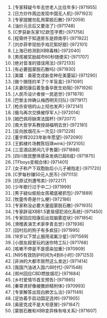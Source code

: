 
1. [专家释疑今年去世老人比往年多]-[971955]
1. [日方炒作周边发现中国无人机]-[971923]
1. [专家提醒勿乱用蒙脱石散]-[972059]
1. [油价元旦后又要涨了]-[971748]
1. [C罗获新东家1亿欧签字费]-[971756]
1. [程霄终于知道房东是顾南亭]-[971922]
1. [刘亦菲李现拍手戏花絮好甜]-[972101]
1. [上海已检测到XBB毒株]-[972040]
1. [男孩被奖励超市60秒随便买]-[971707]
1. [绝对音准的错误用法]-[972133]
1. [有必要囤蒙脱石散吗]-[971930]
1. [美媒：奥密克戎新变种在美蔓延]-[971290]
1. [做个搞怪的羊了个羊盲盒]-[971091]
1. [夫妻阳康后着急备孕医生劝阻]-[971926]
1. [人民币设计者侯一民逝世]-[971878]
1. [巴黎主帅确认梅西明天归队]-[971917]
1. [枪杀安倍的山上彻也发声]-[972141]
1. [俄乌再次交换被俘军人]-[972014]
1. [姆巴佩将缺席法国杯]-[972077]
1. [南大哲学系教授胡福明去世]-[972181]
1. [反向放烟花头一次见]-[971228]
1. [董宇辉2023年新年愿望]-[972090]
1. [王鹤棣片场教陈钰琪wink]-[972105]
1. [三亚酒店房间几乎售罄]-[971888]
1. [四川居民整体感染发病已超8成]-[971875]
1. [TFboys变相合体]-[971401]
1. [女子称产下双胞胎后小儿子被抱走]-[971720]
1. [C罗每秒赚50元人民币]-[971113]
1. [抗原试剂遭甩卖]-[972217]
1. [少年歌行过于中二]-[971999]
1. [男子疑似偷拍女孩裙底被抓包]-[971889]
1. [牧童传奇是什么梗]-[972186]
1. [专家称没必要大量囤蒙脱石散]-[971935]
1. [专家辟谣XBB1.5更易侵犯消化系统]-[971450]
1. [专家回应阳康后出现脑雾症状]-[971854]
1. [滑稽表演艺术家李青去世]-[971936]
1. [回村后的狗子有多疯狂]-[971995]
1. [18岁以下禁止服用诺氟沙星]-[971569]
1. [小朋友超爱玩的迷你特工队]-[971768]
1. [咳嗽不停是不是感染加重]-[970909]
1. [N95有效防护时间为4到6小时]-[971253]
1. [非洲的大都市居然这么发达]-[971414]
1. [我国汽油进入国六B时代]-[971548]
1. [郑州回应CBD燃放烟花]-[971684]
1. [乡村爱情15首支预告]-[971985]
1. [秦霄贤好像被撒娇精附体]-[970993]
1. [专家解答出现白肺怎么治]-[971149]
1. [足协着手启动国足选帅]-[971905]
1. [奥密克戎不是大号感冒]-[971847]
1. [蒙脱石散和XBB变异株有啥关系]-[971607]